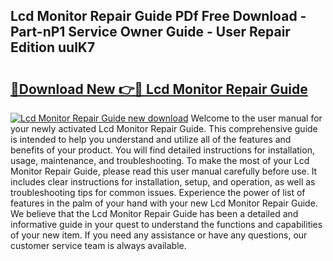 ## Lcd Monitor Repair Guide PDf Free Download - Part-nP1 Service Owner Guide - User Repair Edition uulK7

# <h2><a href="http://bc47429.oget.top/?id=Lcd+Monitor+Repair+Guide">🔗Download New 👉🔴 Lcd Monitor Repair Guide</a></h2>

[![Lcd Monitor Repair Guide new download](https://i.imgur.com/5g1atiW.png)](http://bc47429.oget.top/?id=Lcd+Monitor+Repair+Guide)
Welcome to the user manual for your newly activated Lcd Monitor Repair Guide. This comprehensive guide is intended to help you understand and utilize all of the features and benefits of your product. You will find detailed instructions for installation, usage, maintenance, and troubleshooting. To make the most of your Lcd Monitor Repair Guide, please read this user manual carefully before use. It includes clear instructions for installation, setup, and operation, as well as troubleshooting tips for common issues. Experience the power of list of features in the palm of your hand with your new Lcd Monitor Repair Guide. We believe that the Lcd Monitor Repair Guide has been a detailed and informative guide in your quest to understand the functions and capabilities of your new item. If you need any assistance or have any questions, our customer service team is always available.
